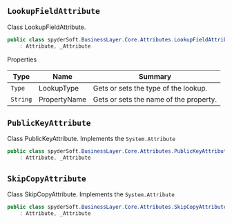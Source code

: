 ## `LookupFieldAttribute`

Class LookupFieldAttribute.
```csharp
public class spyderSoft.BusinessLayer.Core.Attributes.LookupFieldAttribute
    : Attribute, _Attribute

```

Properties

| Type | Name | Summary | 
| --- | --- | --- | 
| `Type` | LookupType | Gets or sets the type of the lookup. | 
| `String` | PropertyName | Gets or sets the name of the property. | 


## `PublicKeyAttribute`

Class PublicKeyAttribute.  Implements the `System.Attribute`
```csharp
public class spyderSoft.BusinessLayer.Core.Attributes.PublicKeyAttribute
    : Attribute, _Attribute

```

## `SkipCopyAttribute`

Class SkipCopyAttribute.  Implements the `System.Attribute`
```csharp
public class spyderSoft.BusinessLayer.Core.Attributes.SkipCopyAttribute
    : Attribute, _Attribute

```

